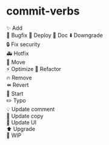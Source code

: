# commit-verbs

✨ Add  
🐛 Bugfix
🚀 Deploy
📝 Doc
⬇️ Downgrade   
🔒 Fix security  
🚑 Hotfix  
🚚 Move  
⚡️ Optimize
🎨 Refactor   
🔥 Remove  
⏪ Revert  
🎉 Start  
✏️ Typo  
💡 Update comment  
💬 Update copy  
💄 Update UI  
⬆️ Upgrade  
🚧 WIP  
